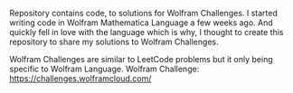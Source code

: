 Repository contains code, to solutions for Wolfram Challenges. I started writing code in Wolfram Mathematica Language a few weeks ago. And quickly fell in love with the language
which is why, I thought to create this repository to share my solutions to Wolfram Challenges.

Wolfram Challenges are similar to LeetCode problems but it only being specific to Wolfram Language. Wolfram Challenge: https://challenges.wolframcloud.com/

